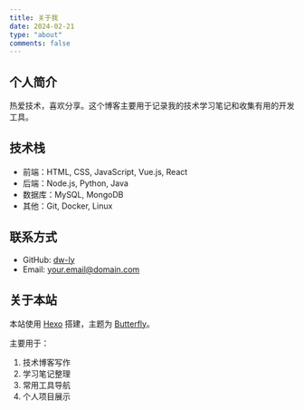 ```yaml
---
title: 关于我
date: 2024-02-21
type: "about"
comments: false
---
```


## 个人简介

热爱技术，喜欢分享。这个博客主要用于记录我的技术学习笔记和收集有用的开发工具。

## 技术栈

- 前端：HTML, CSS, JavaScript, Vue.js, React
- 后端：Node.js, Python, Java
- 数据库：MySQL, MongoDB
- 其他：Git, Docker, Linux

## 联系方式

- GitHub: [dw-ly](https://github.com/dw-ly)
- Email: your.email@domain.com

## 关于本站

本站使用 [Hexo](https://hexo.io/) 搭建，主题为 [Butterfly](https://github.com/jerryc127/hexo-theme-butterfly)。

主要用于：
1. 技术博客写作
2. 学习笔记整理
3. 常用工具导航
4. 个人项目展示
